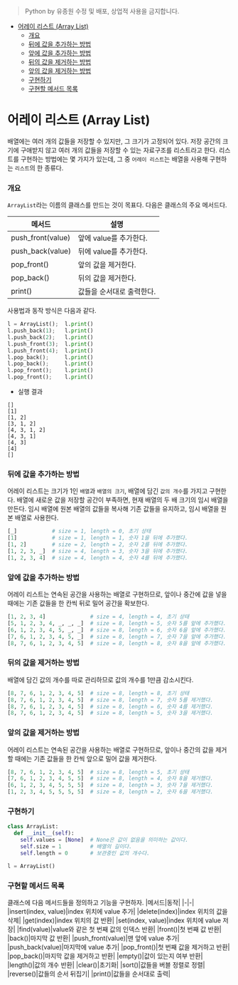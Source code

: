 > Python by 유종원
> 수정 및 배포, 상업적 사용을 금지합니다.

<!-- @import "[TOC]" {cmd="toc" depthFrom=1 depthTo=6 orderedList=false} -->

<!-- code_chunk_output -->

- [어레이 리스트 (Array List)](#어레이-리스트-array-list)
    - [개요](#개요)
    - [뒤에 값을 추가하는 방법](#뒤에-값을-추가하는-방법)
    - [앞에 값을 추가하는 방법](#앞에-값을-추가하는-방법)
    - [뒤의 값을 제거하는 방법](#뒤의-값을-제거하는-방법)
    - [앞의 값을 제거하는 방법](#앞의-값을-제거하는-방법)
    - [구현하기](#구현하기)
    - [구현할 메서드 목록](#구현할-메서드-목록)

<!-- /code_chunk_output -->

# 어레이 리스트 (Array List)
배열에는 여러 개의 값들을 저장할 수 있지만, 그 크기가 고정되어 있다. 저장 공간의 크기에 구애받지 않고 여러 개의 값들을 저장할 수 있는 자료구조를 리스트라고 한다. 리스트를 구현하는 방법에는 몇 가지가 있는데, 그 중 `어레이 리스트`는 배열을 사용해 구현하는 `리스트`의 한 종류다.

### 개요
`ArrayList`라는 이름의 클래스를 만드는 것이 목표다. 다음은 클래스의 주요 메서드다.

|메서드|설명|
|-|-|
|push_front(value)|앞에 value를 추가한다.|
|push_back(value)|뒤에 value를 추가한다.|
|pop_front()|앞의 값을 제거한다.|
|pop_back()|뒤의 값을 제거한다.|
|print()|값들을 순서대로 출력한다.|

사용법과 동작 방식은 다음과 같다.
```py
l = ArrayList();  l.print()
l.push_back(1);   l.print()
l.push_back(2);   l.print()
l.push_front(3);  l.print()
l.push_front(4);  l.print()
l.pop_back();     l.print()
l.pop_back();     l.print()
l.pop_front();    l.print()
l.pop_front();    l.print()
```
* 실행 결과
```
[]
[1]
[1, 2]
[3, 1, 2]
[4, 3, 1, 2]
[4, 3, 1]
[4, 3]
[4]
[]

```

### 뒤에 값을 추가하는 방법
어레이 리스트는 크기가 1인 `배열`과 `배열의 크기`, 배열에 담긴 `값의 개수`를 가지고 구현한다. 배열에 새로운 값을 저장할 공간이 부족하면, 현재 배열의 두 배 크기의 임시 배열을 만든다. 임시 배열에 원본 배열의 값들을 복사해 기존 값들을 유지하고, 임시 배열을 원본 배열로 사용한다.
```py
[_]           # size = 1, length = 0, 초기 상태
[1]           # size = 1, length = 1, 숫자 1을 뒤에 추가했다.
[1, 2]        # size = 2, length = 2, 숫자 2를 뒤에 추가했다.
[1, 2, 3, _]  # size = 4, length = 3, 숫자 3을 뒤에 추가했다.
[1, 2, 3, 4]  # size = 4, length = 4, 숫자 4를 뒤에 추가했다.
```

### 앞에 값을 추가하는 방법
어레이 리스트는 연속된 공간을 사용하는 배열로 구현하므로, 앞이나 중간에 값을 넣을 때에는 기존 값들을 한 칸씩 뒤로 밀어 공간을 확보한다.
```py
[1, 2, 3, 4]              # size = 4, length = 4, 초기 상태
[5, 1, 2, 3, 4, _, _, _]  # size = 8, length = 5, 숫자 5를 앞에 추가했다.
[6, 1, 2, 3, 4, 5, _, _]  # size = 8, length = 6, 숫자 6을 앞에 추가했다.
[7, 6, 1, 2, 3, 4, 5, _]  # size = 8, length = 7, 숫자 7을 앞에 추가했다.
[8, 7, 6, 1, 2, 3, 4, 5]  # size = 8, length = 8, 숫자 8을 앞에 추가했다.
```

### 뒤의 값을 제거하는 방법
배열에 담긴 값의 개수를 따로 관리하므로 값의 개수를 1만큼 감소시킨다.
```py
[8, 7, 6, 1, 2, 3, 4, 5]  # size = 8, length = 8, 초기 상태
[8, 7, 6, 1, 2, 3, 4, 5]  # size = 8, length = 7, 숫자 5를 제거했다.
[8, 7, 6, 1, 2, 3, 4, 5]  # size = 8, length = 6, 숫자 4를 제거했다.
[8, 7, 6, 1, 2, 3, 4, 5]  # size = 8, length = 5, 숫자 3을 제거했다.
```

### 앞의 값을 제거하는 방법
어레이 리스트는 연속된 공간을 사용하는 배열로 구현하므로, 앞이나 중간의 값을 제거할 때에는 기존 값들을 한 칸씩 앞으로 밀어 값을 제거한다.
```py
[8, 7, 6, 1, 2, 3, 4, 5]  # size = 8, length = 5, 초기 상태
[7, 6, 1, 2, 3, 4, 5, 5]  # size = 8, length = 4, 숫자 8을 제거했다.
[6, 1, 2, 3, 4, 5, 5, 5]  # size = 8, length = 3, 숫자 7을 제거했다.
[1, 2, 3, 4, 5, 5, 5, 5]  # size = 8, length = 2, 숫자 6을 제거했다.
```

### 구현하기
```py
class ArrayList:
  def __init__(self):
    self.values = [None]  # None은 값이 없음을 의미하는 값이다.
    self.size = 1         # 배열의 길이다.
    self.length = 0       # 보관중인 값의 개수다.

l = ArrayList()
```

### 구현할 메서드 목록
클래스에 다음 메서드들을 정의하고 기능을 구현하자.
|메서드|동작|
|-|-|
|insert(index, value)|index 위치에 value 추가|
|delete(index)|index 위치의 값을 삭제|
|get(index)|index 위치의 값 반환|
|set(index, value)|index 위치에 value 저장|
|find(value)|value와 같은 첫 번째 값의 인덱스 반환|
|front()|첫 번째 값 반환|
|back()|마지막 값 반환|
|push_front(value)|맨 앞에 value 추가|
|push_back(value)|마지막에 value 추가|
|pop_front()|첫 번째 값을 제거하고 반환|
|pop_back()|마지막 값을 제거하고 반환|
|empty()|값이 있는지 여부 반환|
|length()|값의 개수 반환|
|clear()|초기화|
|sort()|값들을 버블 정렬로 정렬|
|reverse()|값들의 순서 뒤집기|
|print()|값들을 순서대로 출력|
